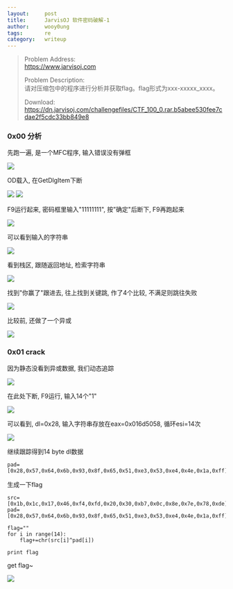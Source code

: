 ```yaml
---
layout:     post
title:      JarvisOJ 软件密码破解-1
author:     wooy0ung
tags: 		re
category:  	writeup
---
```



>Problem Address:  
>https://www.jarvisoj.com  
>  
>Problem Description:  
>请对压缩包中的程序进行分析并获取flag。flag形式为xxx-xxxxx_xxxx。  
>  
>Download:  
>https://dn.jarvisoj.com/challengefiles/CTF_100_0.rar.b5abee530fee7cdae2f5cdc33bb849e8  
<!-- more -->


### 0x00 分析

先跑一遍, 是一个MFC程序, 输入错误没有弹框

![](/assets/img/writeup/re/2017-10-11-jarvisoj-app-crack1/0x00.png)

OD载入, 在GetDlgItem下断

![](/assets/img/writeup/re/2017-10-11-jarvisoj-app-crack1/0x01.png)
![](/assets/img/writeup/re/2017-10-11-jarvisoj-app-crack1/0x02.png)

F9运行起来, 密码框里输入"11111111", 按"确定"后断下, F9再跑起来

![](/assets/img/writeup/re/2017-10-11-jarvisoj-app-crack1/0x03.png)

可以看到输入的字符串

![](/assets/img/writeup/re/2017-10-11-jarvisoj-app-crack1/0x04.png)

看到栈区, 跟随返回地址, 检索字符串

![](/assets/img/writeup/re/2017-10-11-jarvisoj-app-crack1/0x05.png)

找到"你赢了"跟进去, 往上找到关键跳, 作了4个比较, 不满足则跳往失败

![](/assets/img/writeup/re/2017-10-11-jarvisoj-app-crack1/0x06.png)

比较前, 还做了一个异或

![](/assets/img/writeup/re/2017-10-11-jarvisoj-app-crack1/0x07.png)


### 0x01 crack

因为静态没看到异或数据, 我们动态追踪

![](/assets/img/writeup/re/2017-10-11-jarvisoj-app-crack1/0x08.png)

在此处下断, F9运行, 输入14个"1"

![](/assets/img/writeup/re/2017-10-11-jarvisoj-app-crack1/0x09.png)

可以看到, dl=0x28, 输入字符串存放在eax=0x016d5058, 循环esi=14次

![](/assets/img/writeup/re/2017-10-11-jarvisoj-app-crack1/0x0a.png)

继续跟踪得到14 byte dl数据

```
pad=[0x28,0x57,0x64,0x6b,0x93,0x8f,0x65,0x51,0xe3,0x53,0xe4,0x4e,0x1a,0xff]
```

生成一下flag

```
src=[0x1b,0x1c,0x17,0x46,0xf4,0xfd,0x20,0x30,0xb7,0x0c,0x8e,0x7e,0x78,0xde]
pad=[0x28,0x57,0x64,0x6b,0x93,0x8f,0x65,0x51,0xe3,0x53,0xe4,0x4e,0x1a,0xff]

flag=""
for i in range(14):
    flag+=chr(src[i]^pad[i])

print flag
```

get flag~

![](/assets/img/writeup/re/2017-10-11-jarvisoj-app-crack1/0x0b.png)